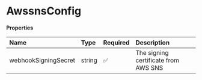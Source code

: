 # AwssnsConfig

**Properties**

| Name                 | Type   | Required | Description                          |
| :------------------- | :----- | :------- | :----------------------------------- |
| webhookSigningSecret | string | ✅       | The signing certificate from AWS SNS |

<!-- This file was generated by liblab | https://liblab.com/ -->
